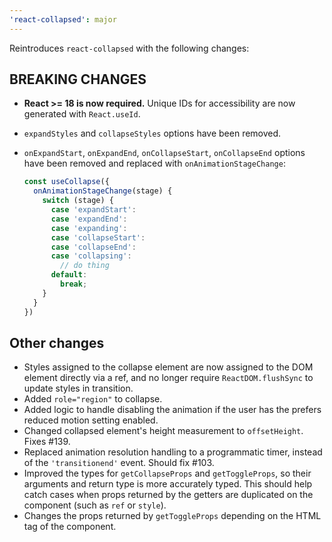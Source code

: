 ```yaml
---
'react-collapsed': major
---
```


Reintroduces `react-collapsed` with the following changes:

## BREAKING CHANGES

- **React >= 18 is now required.** Unique IDs for accessibility are now generated with `React.useId`.
- `expandStyles` and `collapseStyles` options have been removed.
- `onExpandStart`, `onExpandEnd`, `onCollapseStart`, `onCollapseEnd` options have been removed and replaced with `onAnimationStageChange`:

  ```typescript
  const useCollapse({
    onAnimationStageChange(stage) {
      switch (stage) {
        case 'expandStart':
        case 'expandEnd':
        case 'expanding':
        case 'collapseStart':
        case 'collapseEnd':
        case 'collapsing':
          // do thing
        default:
          break;
      }
    }
  })
  ```

## Other changes

- Styles assigned to the collapse element are now assigned to the DOM element directly via a ref, and no longer require `ReactDOM.flushSync` to update styles in transition.
- Added `role="region"` to collapse.
- Added logic to handle disabling the animation if the user has the prefers reduced motion setting enabled.
- Changed collapsed element's height measurement to `offsetHeight`. Fixes #139.
- Replaced animation resolution handling to a programmatic timer, instead of the `'transitionend'` event. Should fix #103.
- Improved the types for `getCollapseProps` and `getToggleProps`, so their arguments and return type is more accurately typed. This should help catch cases when props returned by the getters are duplicated on the component (such as `ref` or `style`).
- Changes the props returned by `getToggleProps` depending on the HTML tag of the component.
